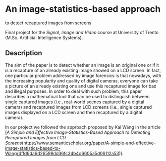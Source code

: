 # An image-statistics-based approach
to detect recaptured images from screens

Final project for the *Signal, Image and Video* course at University of Trento (M.Sc. Artificial Intelligence Systems).

## Description

The aim of the paper is to detect whether an image is an original one or if it is a recapture of
an already existing image showed on a LCD screen. In fact, one particular problem addressed by
image forensics is that nowadays, with the increasing popularity and quality of digital cameras,
everyone can take a picture of an already existing one and use this recaptured image for bad and
illegal purposes. In order to deal with such problem, this paper describes a mathematical tool that
can be used to distinguish between single captured images (i.e., real-world scenes captured by a
digital camera) and recaptured images from LCD screens (i.e., single captured images displayed on
a LCD screen and then recaptured by a digital camera).

In our project we followed the approach proposed by Kai Wang in the article [*A Simple and Effective
Image-Statistics-Based Approach to Detecting Recaptured Images from LCD Screens*(https://www.semanticscholar.org/paper/A-simple-and-effective-image-statistics-based-to-Wang/4ffd6da6d26598dd36fc34b4d6605a5d06112a53)].
